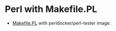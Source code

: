 # Perl with Makefile.PL

* [Makefile.PL](https://github.com/szabgab/github-actions-perldocker-perl-tester) with perldocker/perl-tester image.


